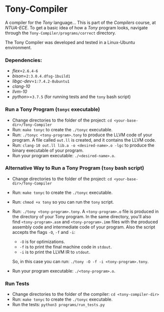 # Tony-Compiler
A compiler for the _Tony_ language... This is part of the _Compilers_ course, at _NTUA-ECE_. To get a basic idea of how a _Tony_ program looks, navigate through the `Tony-Compiler/programs/correct` directory.

The Tony Compiler was developed and tested in a Linux-Ubuntu environment.

### Dependencies:
- _flex_=`2.6.4-6`
- _bison_=`2:3.0.4.dfsg-1build1`
- _libgc-dev_=`1:7.4.2-8ubuntu1`
- _clang-10_
- _llvm-10_
- _python_>=`3.7.5` (for running tests and the `tony` bash script)

### Run a Tony Program (`tonyc` executable)
- Change directories to the folder of the project: `cd <your-base-dir>/Tony-Compiler`
- Run: `make tonyc` to create the `./tonyc` executable.
- Run: `./tonyc <tony-program>.tony` to produce the LLVM code of your program.
  A file called `out.ll` is created, and it contains the LLVM code.
- Run: `clang-10 out.ll lib.a -o <desired-name>.o -lgc` to produce the binary executable of your program.
- Run your program executable: `./<desired-name>.o`.

### Alternative Way to Run a Tony Program (`tony` bash script)
- Change directories to the folder of the project: `cd <your-base-dir>/Tony-Compiler`
- Run: `make tonyc` to create the `./tonyc` executable.
- Run: `chmod +x tony` so you can run the `tony` script.
- Run: `./tony <tony-program>.tony`. A `<tony-program>.o` file is produced in the directory
of your Tony program. In the same directory, you'll also find `<tony-program>.asm` and
`<tony-program>.imm` files with the produced assembly code and
intermediate code of your program.
Also the script accepts the flags `-O`, `-f` and `-i`:
  - `-O` is for optimizations.
  - `-f` is to print the final machine code in `stdout`.
  - `-i` is to print the LLVM IR to `stdout`.

  So, in this case you can run: `./tony -O -f -i <tony-program>.tony`.
- Run your program executable: `./<tony-program>.o`.


### Run Tests
- Change directories to the folder of the compiler: `cd <tony-compiler-dir>`
- Run: `make tonyc` to create the `./tonyc` executable.
- Run the tests: `python3 programs/run_tests.py`
